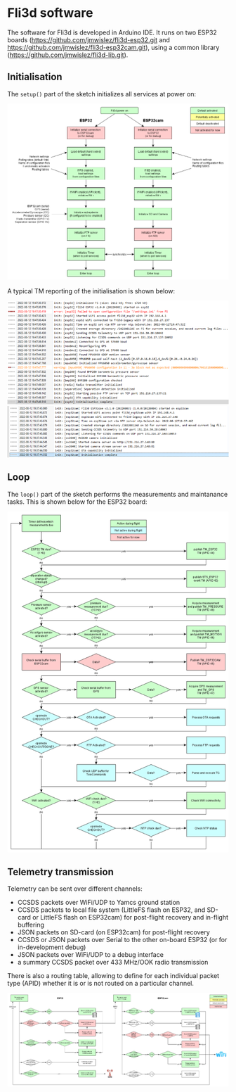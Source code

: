 # Fli3d software

The software for Fli3d is developed in Arduino IDE.  It runs on two ESP32 boards (https://github.com/jmwislez/fli3d-esp32.git and https://github.com/jmwislez/fli3d-esp32cam.git), using a common library (https://github.com/jmwislez/fli3d-lib.git).

## Initialisation

The `setup()` part of the sketch initializes all services at power on:

<img src="https://github.com/jmwislez/fli3d/blob/master/Software/Fli3d%20initialisation.png">

A typical TM reporting of the initialisation is shown below:

<img src="https://github.com/jmwislez/fli3d/blob/master/Software/Fli3d%20ESP32-log.png">
<img src="https://github.com/jmwislez/fli3d/blob/master/Software/Fli3d%20ESP32cam-log.png">

## Loop

The `loop()` part of the sketch performs the measurements and maintanance tasks.  This is shown below for the ESP32 board:

<img src="https://github.com/jmwislez/fli3d/blob/master/Software/Fli3d%20ESP32%20loop.png">

## Telemetry transmission

Telemetry can be sent over different channels:
* CCSDS packets over WiFi/UDP to Yamcs ground station
* CCSDS packets to local file system (LittleFS flash on ESP32, and SD-card or LittleFS flash on ESP32cam) for post-flight recovery and in-flight buffering
* JSON packets on SD-card (on ESP32cam) for post-flight recovery 
* CCSDS or JSON packets over Serial to the other on-board ESP32 (or for in-development debug)
* JSON packets over WiFi/UDP to a debug interface
* a summary CCSDS packet over 433 MHz/OOK radio transmission

There is also a routing table, allowing to define for each individual packet type (APID) whether it is or is not routed on a particular channel.

<img src="https://github.com/jmwislez/fli3d/blob/master/Software/Fli3d%20TM%20routing.png">

